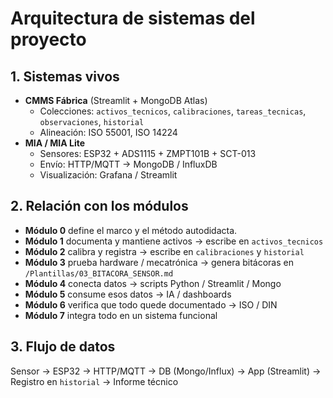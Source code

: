 # Arquitectura de sistemas del proyecto

## 1. Sistemas vivos
- **CMMS Fábrica** (Streamlit + MongoDB Atlas)
  - Colecciones: `activos_tecnicos`, `calibraciones`, `tareas_tecnicas`, `observaciones`, `historial`
  - Alineación: ISO 55001, ISO 14224
- **MIA / MIA Lite**
  - Sensores: ESP32 + ADS1115 + ZMPT101B + SCT-013
  - Envío: HTTP/MQTT → MongoDB / InfluxDB
  - Visualización: Grafana / Streamlit

## 2. Relación con los módulos
- **Módulo 0** define el marco y el método autodidacta.
- **Módulo 1** documenta y mantiene activos → escribe en `activos_tecnicos`
- **Módulo 2** calibra y registra → escribe en `calibraciones` y `historial`
- **Módulo 3** prueba hardware / mecatrónica → genera bitácoras en `/Plantillas/03_BITACORA_SENSOR.md`
- **Módulo 4** conecta datos → scripts Python / Streamlit / Mongo
- **Módulo 5** consume esos datos → IA / dashboards
- **Módulo 6** verifica que todo quede documentado → ISO / DIN
- **Módulo 7** integra todo en un sistema funcional

## 3. Flujo de datos
Sensor → ESP32 → HTTP/MQTT → DB (Mongo/Influx) → App (Streamlit) → Registro en `historial` → Informe técnico
